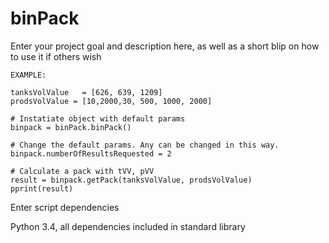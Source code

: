 # binPack

Enter your project goal and description here, as well as a short blip on how to use it if others wish

	EXAMPLE:

	tanksVolValue   = [626, 639, 1209]
	prodsVolValue = [10,2000,30, 500, 1000, 2000]

	# Instatiate object with default params
	binpack = binPack.binPack()

	# Change the default params. Any can be changed in this way.
	binpack.numberOfResultsRequested = 2

	# Calculate a pack with tVV, pVV
	result = binpack.getPack(tanksVolValue, prodsVolValue)
	pprint(result)

Enter script dependencies

Python 3.4, all dependencies included in standard library
